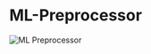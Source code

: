 # ML-Preprocessor

![ML Preprocessor](https://github.com/ABHIJIT1904/ML-Preprocessor/assets/124879809/c71544cb-fdfc-4279-93fd-25cded30fb8a)
